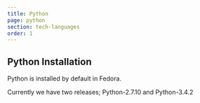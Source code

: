 ```yaml
---
title: Python
page: python
section: tech-languages
order: 1
---
```


## Python Installation

Python is installed by default in Fedora.

Currently we have two releases; Python-2.7.10 and Python-3.4.2
